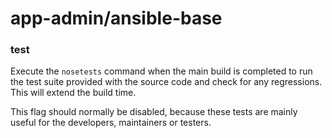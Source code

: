 # app-admin/ansible-base

### test
Execute the `nosetests` command when the main build is completed to run the test suite provided with the source code and check for any regressions. This will extend the build time.

This flag should normally be disabled, because these tests are mainly useful for the developers, maintainers or testers.
